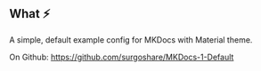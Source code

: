 ## What ⚡
A simple, default example config for MKDocs with Material theme. 

On Github: https://github.com/surgoshare/MKDocs-1-Default
